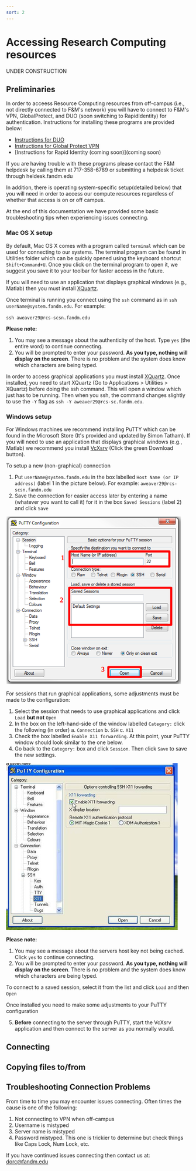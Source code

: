 ```yaml
---
sort: 2
---
```


# Accessing Research Computing resources
UNDER CONSTRUCTION

## Preliminaries

In order to acceess Resource Computing resources from off-campus (i.e., not directly connected to F&M's network) you will have to connect to F&M's VPN, GlobalProtect, and DUO (soon switching to RapidIdentity) for authentication. Instructions for installing these programs are provided below:

- [Instructions for DUO](https://docs.google.com/document/d/1xZ3xIFEj_16zujJMGEPaSxO1-fAb2kbC25WxY7kP1jE/edit?usp=sharing)
- [Instructions for Global Protect VPN](https://docs.google.com/document/d/19nF8gaVCl8_c18pC95X19LQVZnGr3eLAkGlDcnsVV3c/edit?usp=sharing)
- [Instructions for Rapid Identity (coming soon)](coming soon)

If you are having trouble with these programs please contact the F&M helpdesk by calling them at 717-358-6789 or submitting a helpdesk ticket through heldesk.fandm.edu

In addition, there is operating system-specific setup(detailed below) that you will need in order to access our compute resources regardless of whether that access is on or off campus.

At the end of this documentation we have provided some basic troubleshooting tips when experiencing issues connecting.

### Mac OS X setup

By default, Mac OS X comes with a program called `terminal` which can be used for connecting to our systems.  The terminal program can be found in  Utilities folder which can be quickly opened using the keyboard shortcut `Shift+Command+U`.  Once you click on the terminal program to open it, we suggest you save it to your toolbar for faster access in the future.

If you will need to use an application that displays graphical windows (e.g., Matlab) then you must install [XQuartz](https://www.xquartz.org/).

Once terminal is running you connect using the `ssh` command as in `ssh userName@system.fandm.edu`.  For example:

`ssh aweaver29@rcs-scsn.fandm.edu`  

**Please note:** 
1. You may see a message about the authenticity of the host.  Type `yes` (the entire word) to continue connecting.
2. You will be prompted to enter your password.  **As you type, nothing will display on the screen**.  There is no problem and the system does know which characters are being typed.

In order to access graphical applications you must install [XQuartz](https://www.xquartz.org/).  Once installed, you need to start XQuartz (Go to Applications > Utilities > XQuartz) before doing the ssh command.  This will open a window which just has to be running.  Then when you ssh, the command changes slightly to use the `-Y` flag as `ssh -Y aweaver29@rcs-sc.fandm.edu`.

### Windows setup

For Windows machines we recommend installing PuTTY which can be found in the Microsoft Store (It's provided and updated by Simon Tatham).
If you will need to use an application that displays graphical windows (e.g., Matlab) we recommend you install [VcXsrv](https://sourceforge.net/projects/vcxsrv/) (Click the green Download button). 

To setup a new (non-graphical) connection

1. Put `userName@system.fandm.edu` in the box labelled `Host Name (or IP address)` (label 1 in the picture below).  For example: `aweaver29@rcs-scsn.fandm.edu`
2. Save the connection for easier access later by entering a name (whatever you want to call it) for it in the box `Saved Sessions` (label 2)  and click `Save`

![PuTTY connection window](putty.png)

For sessions that run graphical applications, some adjustments must be made to the configuration:
  
1. Select the session that needs to use graphical applications and click `Load` **but not** `Open`
2. In the box on the left-hand-side of the window labelled `Category:` click the following (in order)
    a. `Connection`
    b. `SSH`
    c. `X11`
3. Check the box labelled `Enable X11 forwarding`.  At this point, your PuTTY window should look similar to the one below.
4. Go back to the `Category:` box and click `Session`.  Then click `Save` to save the new settings.

![PuTTY X11 forwarding](puttyX11.jpg)

**Please note:** 
1. You may see a message about the servers host key not being cached.  Click `yes` to continue connecting.
2. You will be prompted to enter your password.  **As you type, nothing will display on the screen**.  There is no problem and the system does know which characters are being typed.



To connect to a saved session, select it from the list and click `Load` and then `Open`

Once installed you need to make some adjustments to your PuTTY configuration


5. **Before** connecting to the server through PuTTY, start the VcXsrv application and then connect to the server as you normally would.


## Connecting

## Copying files to/from

## Troubleshooting Connection Problems

From time to time you may encounter issues connecting.  Often times the cause is one of the following:

1. Not connecting to VPN when off-campus
2. Username is mistyped
3. Server name is mistyped
4. Password mistyped.  This one is trickier to determine but check things like Caps Lock, Num Lock, etc.

If you have continued issues connecting then contact us at: dorc@fandm.edu